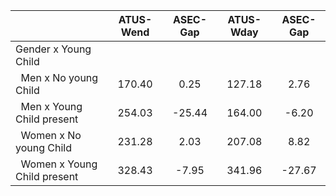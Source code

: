 
|                      |    ATUS-Wend |     ASEC-Gap |    ATUS-Wday |     ASEC-Gap |
| -------------------- | :----------: | :----------: | :----------: | :----------: |
| Gender x Young Child |              |              |              |              |
| &nbsp;&nbsp;Men x No young Child |       170.40 |         0.25 |       127.18 |         2.76 |
| &nbsp;&nbsp;Men x Young Child present |       254.03 |       -25.44 |       164.00 |        -6.20 |
| &nbsp;&nbsp;Women x No young Child |       231.28 |         2.03 |       207.08 |         8.82 |
| &nbsp;&nbsp;Women x Young Child present |       328.43 |        -7.95 |       341.96 |       -27.67 |

